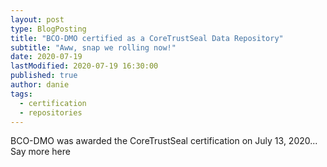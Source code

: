```yaml
---
layout: post
type: BlogPosting
title: "BCO-DMO certified as a CoreTrustSeal Data Repository"
subtitle: "Aww, snap we rolling now!"
date: 2020-07-19
lastModified: 2020-07-19 16:30:00
published: true
author: danie
tags: 
  - certification
  - repositories
---
```


BCO-DMO was awarded the CoreTrustSeal certification on July 13, 2020...<!--more--> Say more here
